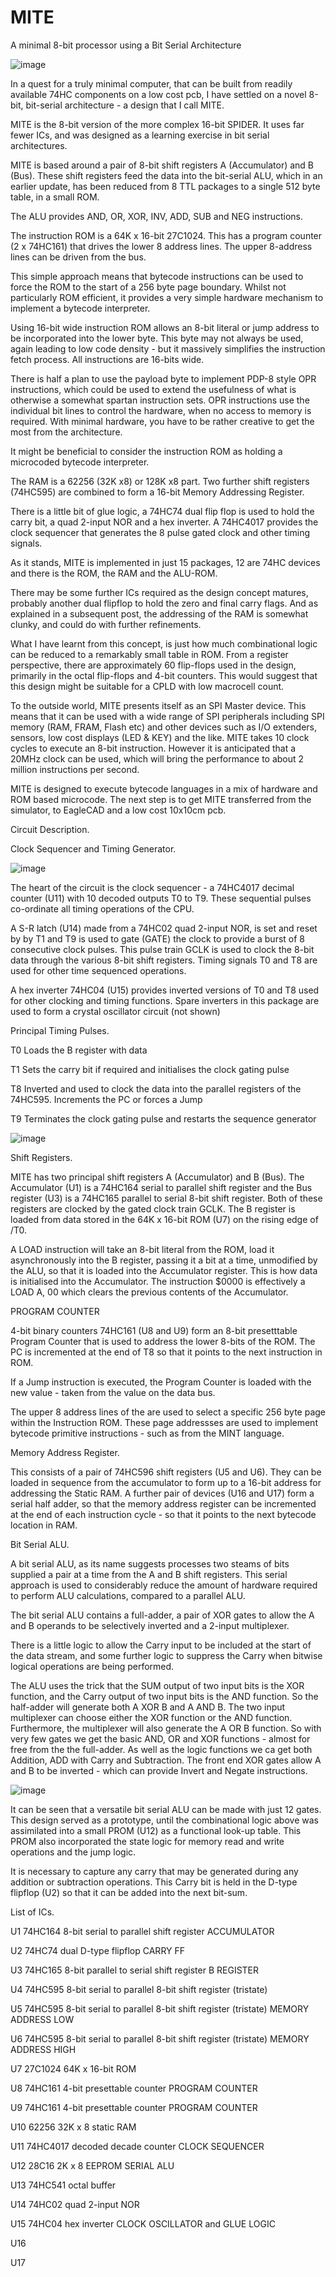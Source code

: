 # MITE
A minimal 8-bit processor using a Bit Serial Architecture

![image](https://user-images.githubusercontent.com/758847/234409029-9489b60c-7d9f-40b0-8f49-5583a58ca1bd.png)

In a quest for a truly minimal computer, that can be built from readily available 74HC components on a low cost pcb, I have settled on a novel 8-bit, bit-serial architecture - a design that I call MITE.

MITE is the 8-bit version of the more complex 16-bit SPIDER. It uses far fewer ICs, and was designed as a learning exercise in bit serial architectures.


MITE is based around a pair of 8-bit shift registers A (Accumulator) and B (Bus). These shift registers feed the data into the bit-serial ALU, which in an earlier update, has been reduced from 8 TTL packages to a single 512 byte table, in a small ROM.


The ALU provides AND, OR, XOR, INV, ADD, SUB and NEG instructions.


The instruction ROM is a 64K x 16-bit 27C1024. This has a program counter (2 x 74HC161) that drives the lower 8 address lines. The upper 8-address lines can be driven from the bus.


This simple approach means that bytecode instructions can be used to force the ROM to the start of a 256 byte page boundary. Whilst not particularly ROM efficient, it provides a very simple hardware mechanism to implement a bytecode interpreter.


Using 16-bit wide instruction ROM allows an 8-bit literal or jump address to be incorporated into the lower byte. This byte may not always be used, again leading to low code density - but it massively simplifies the instruction fetch process. All instructions are 16-bits wide.


There is half a plan to use the payload byte to implement PDP-8 style OPR instructions, which could be used to extend the usefulness of what is otherwise a somewhat spartan instruction sets. OPR instructions use the individual bit lines to control the hardware, when no access to memory is required.
With minimal hardware, you have to be rather creative to get the most from the architecture.


It might be beneficial to consider the instruction ROM as holding a microcoded bytecode interpreter.


The RAM is a 62256 (32K x8) or 128K x8 part. Two further shift registers (74HC595) are combined to form a 16-bit Memory Addressing Register.


There is a little bit of glue logic, a 74HC74 dual flip flop is used to hold the carry bit, a quad 2-input NOR and a hex inverter. A 74HC4017 provides the clock sequencer that generates the 8 pulse gated clock and other timing signals.


As it stands, MITE is implemented in just 15 packages, 12 are 74HC devices and there is the ROM, the RAM and the ALU-ROM.


There may be some further ICs required as the design concept matures, probably another dual flipflop to hold the zero and final carry flags.
And as explained in a subsequent post, the addressing of the RAM is somewhat clunky, and could do with further refinements.


What I have learnt from this concept, is just how much combinational logic can be reduced to a remarkably small table in ROM.
From a register perspective, there are approximately 60 flip-flops used in the design, primarily in the octal flip-flops and 4-bit counters. This would suggest that this design might be suitable for a CPLD with low macrocell count.


To the outside world, MITE presents itself as an SPI Master device. This means that it can be used with a wide range of SPI peripherals including SPI memory (RAM, FRAM, Flash etc) and other devices such as I/O extenders, sensors, low cost displays (LED & KEY) and the like.
MITE takes 10 clock cycles to execute an 8-bit instruction. However it is anticipated that a 20MHz clock can be used, which will bring the performance to about 2 million instructions per second.


MITE is designed to execute bytecode languages in a mix of hardware and ROM based microcode. 
The next step is to get MITE transferred from the simulator, to EagleCAD and a low cost 10x10cm pcb.


Circuit Description.


Clock Sequencer and Timing Generator.

![image](https://user-images.githubusercontent.com/758847/234841533-0a16b8bf-5db3-4445-8212-b78e0b851e0e.png)


The heart of the circuit is the clock sequencer - a 74HC4017 decimal counter (U11) with 10 decoded outputs T0 to T9. These sequential pulses co-ordinate all timing operations of the CPU.

A S-R latch (U14) made from a 74HC02 quad 2-input NOR, is set and reset by by T1 and T9 is used to gate (GATE) the clock to provide a burst of 8 consecutive clock pulses. This pulse train GCLK is used to clock the 8-bit data through the various 8-bit shift registers. Timing signals T0 and T8 are used for other time sequenced operations.

A hex inverter 74HC04 (U15) provides inverted versions of T0 and T8 used for other clocking and timing functions. Spare inverters in this package are used to form a crystal oscillator circuit (not shown)

Principal Timing Pulses.

T0  Loads the B register with data

T1  Sets the carry bit if required and initialises the clock gating pulse

T8  Inverted and used to clock the data into the parallel registers of the 74HC595. Increments the PC or forces a Jump

T9  Terminates the clock gating pulse and restarts the sequence generator



![image](https://user-images.githubusercontent.com/758847/234836873-a4425002-45c9-4a9a-9964-720b61ee650a.png)


Shift Registers.

MITE has two principal shift registers A (Accumulator) and B (Bus). The Accumulator (U1) is a 74HC164 serial to parallel shift register and the Bus register (U3) is a 74HC165 parallel to serial 8-bit shift register. Both of these registers are clocked by the gated clock train GCLK. The B register is loaded from data stored in the 64K x 16-bit ROM (U7) on the rising edge of /T0.


A LOAD instruction will take an 8-bit literal from the ROM, load it asynchronously into the B register, passing it a bit at a time, unmodified by the ALU,  so that it is loaded into the Accumulator register. This is how data is initialised into the Accumulator. The instruction $0000 is effectively a LOAD A, 00 which clears the previous contents of the Accumulator.

PROGRAM COUNTER

4-bit binary counters 74HC161 (U8 and U9) form an 8-bit presetttable Program Counter that is used to address the lower 8-bits of the ROM. The PC is incremented at the end of T8 so that it points to the next instruction in ROM.

If a Jump instruction is executed, the Program Counter is loaded with the new value - taken from the value on the data bus.

The upper 8 address lines of the are used to select a specific 256 byte page within the Instruction ROM. These page addressses are used to implement bytecode primitive instructions - such as from the MINT language.


Memory Address Register.

This consists of a pair of 74HC596 shift registers (U5 and U6). They can be loaded in sequence from the accumulator to form up to a 16-bit address for addressing the Static RAM. A further pair of devices (U16 and U17) form a serial half adder, so that the memory address register can be incremented at the end of each instruction cycle - so that it points to the next bytecode location in RAM.


Bit Serial ALU.

A bit serial ALU, as its name suggests processes two steams of bits supplied a pair at a time from the A and B shift registers. This serial approach is used to considerably reduce the amount of hardware required to perform ALU calculations, compared to a parallel ALU. 

The bit serial ALU contains a full-adder, a pair of XOR gates to allow the A and B operands to be selectively inverted and a 2-input multiplexer.

There is a little logic to allow the Carry input to be included at the start of the data stream, and some further logic to suppress the Carry when bitwise logical operations are being performed.


The ALU uses the trick that the SUM output of two input bits is the XOR function, and the Carry output of two input bits is the AND function.  So the half-adder will generate both A XOR B and A AND B. The two input multiplexer can choose either the XOR function or the AND function. Furthermore, the multiplexer will also generate the A OR B function. So with very few gates we get the basic AND, OR and XOR functions - almost for free from the the full-adder. As well as the logic functions we ca get both Addition, ADD with Carry and Subtraction. The front end XOR gates allow A and B to be inverted  - which can provide Invert and Negate instructions.

![image](https://user-images.githubusercontent.com/758847/234596132-f546abca-367d-4fb8-9782-367d4565eeba.png)
 
It can be seen that a versatile bit serial ALU can be made with just 12 gates. This design served as a prototype, until the combinational logic above was assimilated into a small PROM (U12) as a functional look-up table. This PROM also incorporated the state logic for memory read and write operations and the jump logic.

It is necessary to capture any carry that may be generated during any addition or subtraction operations. This Carry bit is held in the D-type flipflop (U2) so that it can be added into the next bit-sum.


List of ICs.

U1 74HC164 8-bit serial to parallel shift register  ACCUMULATOR

U2 74HC74 dual D-type flipflop CARRY FF

U3 74HC165 8-bit parallel to serial shift register B REGISTER

U4 74HC595 8-bit serial to parallel 8-bit shift register (tristate)

U5 74HC595 8-bit serial to parallel 8-bit shift register (tristate) MEMORY ADDRESS LOW

U6 74HC595 8-bit serial to parallel 8-bit shift register (tristate) MEMORY ADDRESS HIGH

U7 27C1024 64K x 16-bit ROM

U8 74HC161 4-bit presettable counter   PROGRAM COUNTER

U9 74HC161 4-bit presettable counter   PROGRAM COUNTER

U10 62256 32K x 8 static RAM

U11 74HC4017 decoded decade counter CLOCK SEQUENCER

U12 28C16 2K x 8 EEPROM  SERIAL ALU

U13  74HC541 octal buffer

U14 74HC02 quad 2-input NOR

U15 74HC04 hex inverter CLOCK OSCILLATOR and GLUE LOGIC

U16

U17




